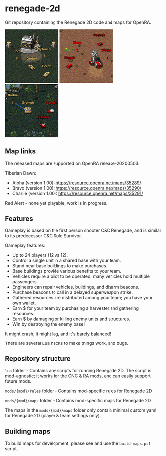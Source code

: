 # renegade-2d
Git repository containing the Renegade 2D code and maps for OpenRA.

![](mods/cnc/maps/renegade-2d-cnc-mapa/map.png) ![](mods/cnc/maps/renegade-2d-cnc-mapb/map.png) ![](mods/cnc/maps/renegade-2d-cnc-mapc/map.png)

## Map links
The released maps are supported on OpenRA release-20200503.

Tiberian Dawn:
- Alpha (version 1.00): https://resource.openra.net/maps/35289/
- Bravo (version 1.00): https://resource.openra.net/maps/35290/
- Charlie (version 1.00): https://resource.openra.net/maps/35291/

Red Alert - none yet playable, work is in progress.

## Features
Gameplay is based on the first person shooter C&C Renegade, and is similar to its predecessor C&C Sole Survivor.

Gameplay features:
- Up to 24 players (12 vs 12).
- Control a single unit in a shared base with your team.
- Stand near base buildings to make purchases.
- Base buildings provide various benefits to your team.
- Vehicles require a pilot to be operated; many vehicles hold multiple passengers.
- Engineers can repair vehicles, buildings, and disarm beacons.
- Purchase beacons to call in a delayed superweapon strike.
- Gathered resources are distributed among your team; you have your own wallet.
- Earn $ for your team by purchasing a harvester and gathering resources.
- Earn $ by damaging or killing enemy units and structures.
- Win by destroying the enemy base!

It might crash, it might lag, and it's barely balanced!

There are several Lua hacks to make things work, and bugs.

## Repository structure
`lua` folder - Contains any scripts for running Renegade 2D. The script is mod-agnostic; it works for the CNC & RA mods, and can easily support future mods.

`mods/{mod}/rules` folder - Contains mod-specific rules for Renegade 2D

`mods/{mod}/maps` folder - Contains mod-specific maps for Renegade 2D

The maps in the `mods/{mod}/maps` folder only contain minimal custom yaml for Renegade 2D (player & team settings only).

## Building maps
To build maps for development, please see and use the `build-maps.ps1` script.